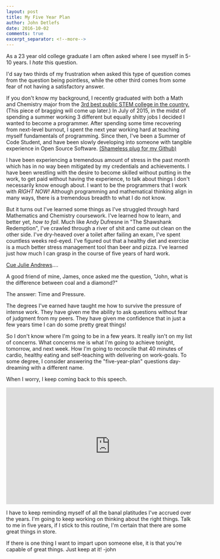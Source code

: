 ```yaml
---
layout: post
title: My Five Year Plan
author: John Detlefs
date: 2016-10-02
comments: true
excerpt_separator: <!--more-->
---
```


As a 23 year old college graduate I am often asked where I see myself in
5-10 years. I _hate_ this question.

I'd say two thirds of my frustration when asked this type of question
comes from the question being pointless, while the other third comes from some fear
of not having a satisfactory answer.

<!--more-->

If you don't know my background, I recently graduated with both a
Math and Chemistry major from the [3rd best public STEM college in the country.](http://www.forbes.com/sites/cartercoudriet/2016/07/07/top-stem-colleges-of-2016/#77b49983660c)
(This piece of bragging will come up later.) In July of 2015, in the midst of
spending a summer working 3 different but equally shitty jobs I decided I
wanted to become a programmer. After spending some time recovering from
next-level burnout, I spent the next year working hard at teaching myself
fundamentals of programming. Since then, I've been a Summer of Code Student,
and have been slowly developing into someone with tangible experience in Open Source
Software. [(Shameless plug for my Github)](http://github.com/jdetle)

I have been experiencing a tremendous amount of stress in the past month which has in
no way been mitigated by my credentials and achievements. I have been wrestling with the desire
to become skilled without putting in the work, to get paid without having the
experience, to talk about things I don't necessarily know enough about. I want
to be the programmers that I work with *RIGHT NOW!* Although programming and mathematical
thinking align in many ways, there is a tremendous breadth to what I do not know.

But it turns out I've learned some things as I've struggled through hard Mathematics
and Chemistry coursework. I've learned how to learn, and better yet, _how to fail_.
Much like Andy Dufresne in "The Shawshank Redemption", I've crawled through a river
of shit and came out clean on the other side. I've dry-heaved over a toilet after failing an exam, I've spent countless weeks
red-eyed. I've figured out that a healthy diet and exercise is a much better
stress management tool than beer and pizza. I've learned just
how much I can grasp in the course of five years of hard work.

[Cue Julie Andrews](https://www.youtube.com/watch?v=9PX9SIQdCjs)....

A good friend of mine, James, once asked me the question, "John, what is
the difference between coal and a diamond?"

The answer: Time and Pressure.

The degrees I've earned have taught me how to survive the pressure of intense work.
They have given me the ability to ask questions without fear of judgment from my peers.
They have given me confidence that in just a few years time I can do some pretty great things!

So I don't know where I'm going to be in a few years. It really isn't on my list of
concerns. What concerns me is what I'm going to achieve tonight, tomorrow, and next
week. How I'm going to reconcile that 40 minutes of cardio, healthy eating and self-teaching
with delivering on work-goals. To some degree, I consider answering the "five-year-plan"
questions day-dreaming with a different name.

When I worry, I keep coming back to this speech.
<iframe width="560" height="315" src="https://www.youtube.com/embed/8CrOL-ydFMI" frameborder="0" allowfullscreen></iframe>

I have to keep reminding myself of all the banal platitudes I've accrued over
the years. I'm going to keep working on thinking about the right things.
Talk to me in five years, if I stick to this routine, I'm certain that there
are some great things in store.

If there is one thing I want to impart upon someone else, it is that you're capable of
great things. Just keep at it!
-john
